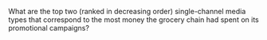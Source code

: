 What are the top two (ranked in decreasing order) single-channel media types that correspond to the most money the grocery chain had spent on its promotional campaigns?